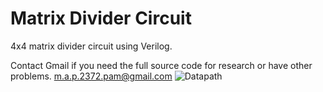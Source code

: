 # Matrix Divider Circuit
4x4 matrix divider circuit using Verilog.

Contact Gmail if you need the full source code for research or have other problems. 
m.a.p.2372.pam@gmail.com
![Datapath](https://user-images.githubusercontent.com/90947022/158635110-fb1c7057-ae9a-40a9-a10d-8725591a6957.png)
